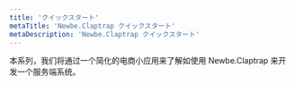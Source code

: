 ```yaml
---
title: 'クイックスタート'
metaTitle: 'Newbe.Claptrap クイックスタート'
metaDescription: 'Newbe.Claptrap クイックスタート'
---
```


本系列，我们将通过一个简化的电商小应用来了解如使用 Newbe.Claptrap 来开发一个服务端系统。